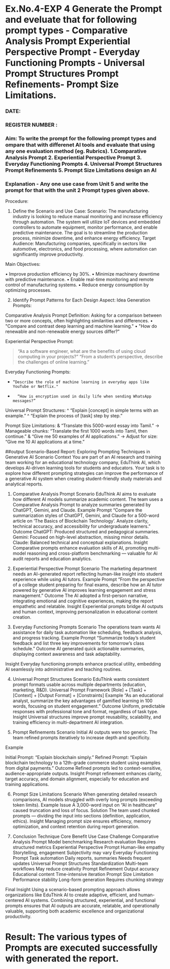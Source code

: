 # Ex.No.4-EXP 4 Generate the Prompt and eveluate that for following prompt types - Comparative Analysis Prompt Experiential Perspective Prompt - Everyday Functioning Prompts - Universal Prompt Structures Prompt Refinements- Prompt Size Limitations.
### DATE:                                                                            
### REGISTER NUMBER : 
### Aim: To write the prompt for the following prompt types and ompare that with differenet AI tools and evaluate that using any one evaluation method (eg. Rubrics). 1.Comparative Analysis Prompt 2. Experiential Perspective Prompt 3. Everyday Functioning Prompts 4. Universal Prompt Structures Prompt Refinements 5. Prompt Size Limitations design an AI 

### Explanation - Any one use case from Unit 5 and write the prompt for that with the unit 2 Prompt types given above.

Procedure:
1.	Define the Scenario and Use Case:
Scenario:
The manufacturing industry is looking to reduce manual monitoring and increase efficiency through automation. The system will utilize IoT devices and embedded controllers to automate equipment, monitor performance, and enable predictive maintenance. The goal is to streamline the production process, minimize downtime, and enhance energy efficiency.
Target Audience:
Manufacturing companies, specifically in sectors like automotive, electronics, and food processing, where automation can significantly improve productivity.

Main Objectives:

•	Improve production efficiency by 30%.
•	Minimize machinery downtime with predictive maintenance.
•	Enable real-time monitoring and remote control of manufacturing systems.
•	Reduce energy consumption by optimizing processes.
 
2.	Identify Prompt Patterns for Each Design Aspect:
Idea Generation Prompts:

Comparative Analysis Prompt
Definition: Asking for a comparison between two or more concepts, often highlighting similarities and differences.
•	"Compare and contrast deep learning and machine learning."
•	"How do renewable and non-renewable energy sources differ?"

Experiential Perspective Prompt:
> 	“As a software engineer, what are the benefits of using cloud computing in your projects?”
>  “From a student’s perspective, describe the challenges of online learning.”

Everyday Functioning Prompts:
*	  “Describe the role of machine learning in everyday apps like YouTube or Netflix."
*	 	“How is encryption used in daily life when sending WhatsApp messages?”

Universal Prompt Structures:
^ 	“Explain [concept] in simple terms with an example.”
^  “Explain the process of [task] step by step.”

Prompt Size Limitations:
&  	“Translate this 5000-word essay into Tamil.”
→ Manageable chunks: “Translate the first 1000 words into Tamil, then continue.”
&  “Give me 50 examples of AI applications.”
→ Adjust for size: “Give me 10 AI applications at a time.”

##output
Scenario-Based Report: Exploring Prompting Techniques in Generative AI
Scenario Context
You are part of an AI research and training team working for an educational technology company, EduThink AI, which develops AI-driven learning tools for students and educators. Your task is to explore how different prompting strategies can improve the performance of a generative AI system when creating student-friendly study materials and analytical reports.

1. Comparative Analysis Prompt
Scenario
EduThink AI aims to evaluate how different AI models summarize academic content. The team uses a Comparative Analysis Prompt to analyze summaries generated by ChatGPT, Gemini, and Claude.
Example Prompt
“Compare the summarization styles of ChatGPT, Gemini, and Claude for a 500-word article on ‘The Basics of Blockchain Technology’. Analyze clarity, technical accuracy, and accessibility for undergraduate learners.”
Outcome
ChatGPT: Produced structured and pedagogical summaries.
Gemini: Focused on high-level abstraction, missing minor details.
Claude: Balanced technical and conceptual explanations.
Insight
Comparative prompts enhance evaluation skills of AI, promoting multi-model reasoning and cross-platform benchmarking — valuable for AI audit reports and education analytics.


2. Experiential Perspective Prompt
Scenario
The marketing department needs an AI-generated report reflecting human-like insight into student experience while using AI tutors.
Example Prompt
“From the perspective of a college student preparing for final exams, describe how an AI tutor powered by generative AI improves learning engagement and stress management.”
Outcome
The AI adopted a first-person narrative, integrating emotional and cognitive experiences, making the report empathetic and relatable.
Insight
Experiential prompts bridge AI outputs and human context, improving personalization in educational content creation.

3. Everyday Functioning Prompts
Scenario
The operations team wants AI assistance for daily task automation like scheduling, feedback analysis, and progress tracking.
Example Prompt
“Summarize today’s student feedback and list three key improvements for tomorrow’s class schedule.”
Outcome
AI generated quick actionable summaries, displaying context awareness and task adaptability.

Insight
Everyday functioning prompts enhance practical utility, embedding AI seamlessly into administrative and teaching routines.

4. Universal Prompt Structures
Scenario
EduThink wants consistent prompt formats usable across multiple departments (education, marketing, R&D).
Universal Prompt Framework
[Role] + [Task] + [Context] + [Output Format] + [Constraints]
Example
“As an educational analyst, summarize the key advantages of gamified learning in 100 words, focusing on student engagement.”
Outcome
Uniform, predictable responses with professional tone and format, regardless of task type.
Insight
Universal structures improve prompt reusability, scalability, and training efficiency in multi-department AI integration.

5. Prompt Refinements
Scenario
Initial AI outputs were too generic. The team refined prompts iteratively to increase depth and specificity.


Example

Initial Prompt:
“Explain blockchain simply.”
Refined Prompt:
“Explain blockchain technology to a 12th-grade commerce student using examples from digital payments.”
Outcome
Refined prompts led to context-sensitive, audience-appropriate outputs.
Insight
Prompt refinement enhances clarity, target accuracy, and domain alignment, especially for education and training applications.

6. Prompt Size Limitations
Scenario
When generating detailed research comparisons, AI models struggled with overly long prompts (exceeding token limits).
Example Issue
A 3,000-word input on “AI in healthcare” caused truncation and loss of focus.
Solution
The team used chunked prompts — dividing the input into sections (definition, application, ethics).
Insight
Managing prompt size ensures efficiency, memory optimization, and context retention during report generation.

7. Conclusion
Technique	Core Benefit	Use Case	Challenge
Comparative Analysis Prompt	Model benchmarking	Research evaluation	Requires structured metrics
Experiential Perspective Prompt	Human-like empathy	Storytelling, engagement	Subjectivity may vary
Everyday Functioning Prompt	Task automation	Daily reports, summaries	Needs frequent updates
Universal Prompt Structures	Standardization	Multi-team workflows	May reduce creativity
Prompt Refinement	Output accuracy	Educational content	Time-intensive iteration
Prompt Size Limitation	Performance stability	Long-form generation	Requires chunking strategy

Final Insight
Using a scenario-based prompting approach allows organizations like EduThink AI to create adaptive, efficient, and human-centered AI systems.
Combining structured, experiential, and functional prompts ensures that AI outputs are accurate, relatable, and operationally valuable, supporting both academic excellence and organizational productivity.


# Result: The various types of Prompts are executed successfully with generated the report.
